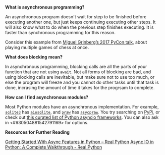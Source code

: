 **What is asynchronous programming?**

An asynchronous program doesn't wait for step to be finished before executing another one, but just keeps continuing executing other steps. It will also know what to do when the previous step finishes executing. It is faster than synchronous programming for this reason.

Consider this example from [Miguel Grinberg’s 2017 PyCon talk](https://www.youtube.com/watch?t=4m29s&v=iG6fr81xHKA&feature=youtu.be), about playing multiple games of chess at once.


**What does blocking mean?**

In asynchronous programming, blocking calls are all the parts of your function that are not using `await`. Not all forms of blocking are bad, and using blocking calls are inevitable, but make sure not to use too much, or else the program will freeze and you cannot do other tasks until that task is done, incrasing the amount of time it takes for the progrsam to complete.


**How can I find asynchronous modules?**

Most Python modules have an asynchronous implementation. For example, [`sqlite3`](https://docs.python.org/3/library/sqlite3.html) has [`aiosqlite`](https://pypi.org/project/aiosqlite/), and [`praw`](https://pypi.org/project/praw/) has [`asycpraw`](https://pypi.org/project/asyncpraw/). You try searching on [PyPi](https://pypi.org), or check out [this curated list of Python asyncio frameworks](https://github.com/timofurrer/awesome-asyncio).
You can also ask in <#630504881542791169> for options.

**Resources for Further Reading**

[Getting Started With Async Features in Python – Real Python](https://realpython.com/python-async-features/)
[Async IO in Python: A Complete Walkthrough - Real Python](https://realpython.com/async-io-python/)
